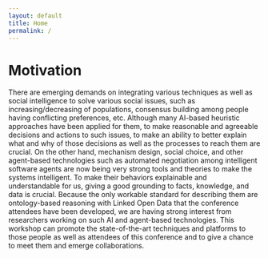 ```yaml
---
layout: default
title: Home
permalink: /
---
```

# Motivation
There are emerging demands on integrating various techniques as well as social intelligence to solve various social issues, such as increasing/decreasing of populations, consensus building among people having conflicting preferences, etc. Although many AI-based heuristic approaches have been applied for them, to make reasonable and agreeable decisions and actions to such issues, to make an ability to better explain what and why of those decisions as well as the processes to reach them are crucial. On the other hand, mechanism design, social choice, and other agent-based technologies such as automated negotiation among intelligent software agents are now being very strong tools and theories to make the systems intelligent. To make their behaviors explainable and understandable for us, giving a good grounding to facts, knowledge, and data is crucial. Because the only workable standard for describing them are ontology-based reasoning with Linked Open Data that the conference attendees have been developed, we are having strong interest from researchers working on such AI and agent-based technologies. This workshop can promote the state-of-the-art techniques and platforms to those people as well as attendees of this conference and to give a chance to meet them and emerge collaborations. 


